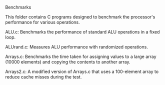 Benchmarks

This folder contains C programs designed to benchmark the processor's performance for various operations.

ALU.c: Benchmarks the performance of standard ALU operations in a fixed loop.
    
ALUrand.c: Measures ALU performance with randomized operations.

Arrays.c: Benchmarks the time taken for assigning values to a large array (10000 elements) and copying the contents to another array.

Arrays2.c: A modified version of Arrays.c that uses a 100-element array to reduce cache misses during the test.

